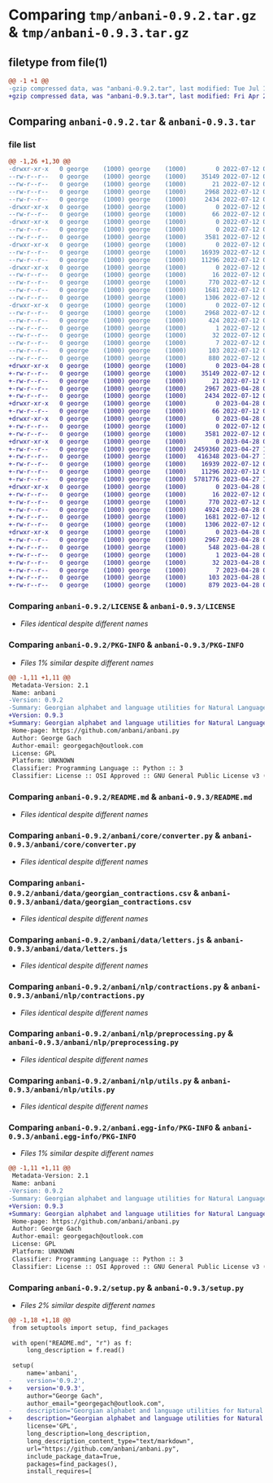 # Comparing `tmp/anbani-0.9.2.tar.gz` & `tmp/anbani-0.9.3.tar.gz`

## filetype from file(1)

```diff
@@ -1 +1 @@
-gzip compressed data, was "anbani-0.9.2.tar", last modified: Tue Jul 12 06:39:26 2022, max compression
+gzip compressed data, was "anbani-0.9.3.tar", last modified: Fri Apr 28 05:18:19 2023, max compression
```

## Comparing `anbani-0.9.2.tar` & `anbani-0.9.3.tar`

### file list

```diff
@@ -1,26 +1,30 @@
-drwxr-xr-x   0 george    (1000) george    (1000)        0 2022-07-12 06:39:26.240837 anbani-0.9.2/
--rw-r--r--   0 george    (1000) george    (1000)    35149 2022-07-12 06:28:39.000000 anbani-0.9.2/LICENSE
--rw-r--r--   0 george    (1000) george    (1000)       21 2022-07-12 06:28:39.000000 anbani-0.9.2/MANIFEST.in
--rw-r--r--   0 george    (1000) george    (1000)     2968 2022-07-12 06:39:26.240837 anbani-0.9.2/PKG-INFO
--rw-r--r--   0 george    (1000) george    (1000)     2434 2022-07-12 06:28:39.000000 anbani-0.9.2/README.md
-drwxr-xr-x   0 george    (1000) george    (1000)        0 2022-07-12 06:39:26.214836 anbani-0.9.2/anbani/
--rw-r--r--   0 george    (1000) george    (1000)       66 2022-07-12 06:28:39.000000 anbani-0.9.2/anbani/__init__.py
-drwxr-xr-x   0 george    (1000) george    (1000)        0 2022-07-12 06:39:26.232837 anbani-0.9.2/anbani/core/
--rw-r--r--   0 george    (1000) george    (1000)        0 2022-07-12 06:28:39.000000 anbani-0.9.2/anbani/core/__init__.py
--rw-r--r--   0 george    (1000) george    (1000)     3581 2022-07-12 06:35:34.000000 anbani-0.9.2/anbani/core/converter.py
-drwxr-xr-x   0 george    (1000) george    (1000)        0 2022-07-12 06:39:26.236837 anbani-0.9.2/anbani/data/
--rw-r--r--   0 george    (1000) george    (1000)    16939 2022-07-12 06:28:39.000000 anbani-0.9.2/anbani/data/georgian_contractions.csv
--rw-r--r--   0 george    (1000) george    (1000)    11296 2022-07-12 06:28:39.000000 anbani-0.9.2/anbani/data/letters.js
-drwxr-xr-x   0 george    (1000) george    (1000)        0 2022-07-12 06:39:26.240837 anbani-0.9.2/anbani/nlp/
--rw-r--r--   0 george    (1000) george    (1000)       16 2022-07-12 06:28:39.000000 anbani-0.9.2/anbani/nlp/__init__.py
--rw-r--r--   0 george    (1000) george    (1000)      770 2022-07-12 06:28:39.000000 anbani-0.9.2/anbani/nlp/contractions.py
--rw-r--r--   0 george    (1000) george    (1000)     1681 2022-07-12 06:28:39.000000 anbani-0.9.2/anbani/nlp/preprocessing.py
--rw-r--r--   0 george    (1000) george    (1000)     1306 2022-07-12 06:28:39.000000 anbani-0.9.2/anbani/nlp/utils.py
-drwxr-xr-x   0 george    (1000) george    (1000)        0 2022-07-12 06:39:26.227837 anbani-0.9.2/anbani.egg-info/
--rw-r--r--   0 george    (1000) george    (1000)     2968 2022-07-12 06:39:25.000000 anbani-0.9.2/anbani.egg-info/PKG-INFO
--rw-r--r--   0 george    (1000) george    (1000)      424 2022-07-12 06:39:26.000000 anbani-0.9.2/anbani.egg-info/SOURCES.txt
--rw-r--r--   0 george    (1000) george    (1000)        1 2022-07-12 06:39:25.000000 anbani-0.9.2/anbani.egg-info/dependency_links.txt
--rw-r--r--   0 george    (1000) george    (1000)       32 2022-07-12 06:39:25.000000 anbani-0.9.2/anbani.egg-info/requires.txt
--rw-r--r--   0 george    (1000) george    (1000)        7 2022-07-12 06:39:25.000000 anbani-0.9.2/anbani.egg-info/top_level.txt
--rw-r--r--   0 george    (1000) george    (1000)      103 2022-07-12 06:39:26.241837 anbani-0.9.2/setup.cfg
--rw-r--r--   0 george    (1000) george    (1000)      880 2022-07-12 06:37:39.000000 anbani-0.9.2/setup.py
+drwxr-xr-x   0 george    (1000) george    (1000)        0 2023-04-28 05:18:19.566458 anbani-0.9.3/
+-rw-r--r--   0 george    (1000) george    (1000)    35149 2022-07-12 06:28:39.000000 anbani-0.9.3/LICENSE
+-rw-r--r--   0 george    (1000) george    (1000)       21 2022-07-12 06:28:39.000000 anbani-0.9.3/MANIFEST.in
+-rw-r--r--   0 george    (1000) george    (1000)     2967 2023-04-28 05:18:19.566458 anbani-0.9.3/PKG-INFO
+-rw-r--r--   0 george    (1000) george    (1000)     2434 2022-07-12 06:28:39.000000 anbani-0.9.3/README.md
+drwxr-xr-x   0 george    (1000) george    (1000)        0 2023-04-28 05:18:19.552457 anbani-0.9.3/anbani/
+-rw-r--r--   0 george    (1000) george    (1000)       66 2022-07-12 06:28:39.000000 anbani-0.9.3/anbani/__init__.py
+drwxr-xr-x   0 george    (1000) george    (1000)        0 2023-04-28 05:18:19.553457 anbani-0.9.3/anbani/core/
+-rw-r--r--   0 george    (1000) george    (1000)        0 2022-07-12 06:28:39.000000 anbani-0.9.3/anbani/core/__init__.py
+-rw-r--r--   0 george    (1000) george    (1000)     3581 2022-07-12 06:35:34.000000 anbani-0.9.3/anbani/core/converter.py
+drwxr-xr-x   0 george    (1000) george    (1000)        0 2023-04-28 05:18:19.558458 anbani-0.9.3/anbani/data/
+-rw-r--r--   0 george    (1000) george    (1000)  2459360 2023-04-27 13:32:54.000000 anbani-0.9.3/anbani/data/ambigram_nc1_len10.csv
+-rw-r--r--   0 george    (1000) george    (1000)   416348 2023-04-27 13:32:54.000000 anbani-0.9.3/anbani/data/ambigram_nc5_len7.csv
+-rw-r--r--   0 george    (1000) george    (1000)    16939 2022-07-12 06:28:39.000000 anbani-0.9.3/anbani/data/georgian_contractions.csv
+-rw-r--r--   0 george    (1000) george    (1000)    11296 2022-07-12 06:28:39.000000 anbani-0.9.3/anbani/data/letters.js
+-rw-r--r--   0 george    (1000) george    (1000)  5781776 2023-04-27 13:33:08.000000 anbani-0.9.3/anbani/data/wordlist.csv
+drwxr-xr-x   0 george    (1000) george    (1000)        0 2023-04-28 05:18:19.566458 anbani-0.9.3/anbani/nlp/
+-rw-r--r--   0 george    (1000) george    (1000)       16 2022-07-12 06:28:39.000000 anbani-0.9.3/anbani/nlp/__init__.py
+-rw-r--r--   0 george    (1000) george    (1000)      770 2022-07-12 06:28:39.000000 anbani-0.9.3/anbani/nlp/contractions.py
+-rw-r--r--   0 george    (1000) george    (1000)     4924 2023-04-28 04:44:57.000000 anbani-0.9.3/anbani/nlp/georgianisation.py
+-rw-r--r--   0 george    (1000) george    (1000)     1681 2022-07-12 06:28:39.000000 anbani-0.9.3/anbani/nlp/preprocessing.py
+-rw-r--r--   0 george    (1000) george    (1000)     1306 2022-07-12 06:28:39.000000 anbani-0.9.3/anbani/nlp/utils.py
+drwxr-xr-x   0 george    (1000) george    (1000)        0 2023-04-28 05:18:19.552457 anbani-0.9.3/anbani.egg-info/
+-rw-r--r--   0 george    (1000) george    (1000)     2967 2023-04-28 05:18:18.000000 anbani-0.9.3/anbani.egg-info/PKG-INFO
+-rw-r--r--   0 george    (1000) george    (1000)      548 2023-04-28 05:18:19.000000 anbani-0.9.3/anbani.egg-info/SOURCES.txt
+-rw-r--r--   0 george    (1000) george    (1000)        1 2023-04-28 05:18:18.000000 anbani-0.9.3/anbani.egg-info/dependency_links.txt
+-rw-r--r--   0 george    (1000) george    (1000)       32 2023-04-28 05:18:19.000000 anbani-0.9.3/anbani.egg-info/requires.txt
+-rw-r--r--   0 george    (1000) george    (1000)        7 2023-04-28 05:18:19.000000 anbani-0.9.3/anbani.egg-info/top_level.txt
+-rw-r--r--   0 george    (1000) george    (1000)      103 2023-04-28 05:18:19.567458 anbani-0.9.3/setup.cfg
+-rw-r--r--   0 george    (1000) george    (1000)      879 2023-04-28 05:17:54.000000 anbani-0.9.3/setup.py
```

### Comparing `anbani-0.9.2/LICENSE` & `anbani-0.9.3/LICENSE`

 * *Files identical despite different names*

### Comparing `anbani-0.9.2/PKG-INFO` & `anbani-0.9.3/PKG-INFO`

 * *Files 1% similar despite different names*

```diff
@@ -1,11 +1,11 @@
 Metadata-Version: 2.1
 Name: anbani
-Version: 0.9.2
-Summary: Georgian alphabet and language utilities for Natural Language Processing, script conversion  and more.
+Version: 0.9.3
+Summary: Georgian alphabet and language utilities for Natural Language Processing, script conversion and more.
 Home-page: https://github.com/anbani/anbani.py
 Author: George Gach
 Author-email: georgegach@outlook.com
 License: GPL
 Platform: UNKNOWN
 Classifier: Programming Language :: Python :: 3
 Classifier: License :: OSI Approved :: GNU General Public License v3 (GPLv3)
```

### Comparing `anbani-0.9.2/README.md` & `anbani-0.9.3/README.md`

 * *Files identical despite different names*

### Comparing `anbani-0.9.2/anbani/core/converter.py` & `anbani-0.9.3/anbani/core/converter.py`

 * *Files identical despite different names*

### Comparing `anbani-0.9.2/anbani/data/georgian_contractions.csv` & `anbani-0.9.3/anbani/data/georgian_contractions.csv`

 * *Files identical despite different names*

### Comparing `anbani-0.9.2/anbani/data/letters.js` & `anbani-0.9.3/anbani/data/letters.js`

 * *Files identical despite different names*

### Comparing `anbani-0.9.2/anbani/nlp/contractions.py` & `anbani-0.9.3/anbani/nlp/contractions.py`

 * *Files identical despite different names*

### Comparing `anbani-0.9.2/anbani/nlp/preprocessing.py` & `anbani-0.9.3/anbani/nlp/preprocessing.py`

 * *Files identical despite different names*

### Comparing `anbani-0.9.2/anbani/nlp/utils.py` & `anbani-0.9.3/anbani/nlp/utils.py`

 * *Files identical despite different names*

### Comparing `anbani-0.9.2/anbani.egg-info/PKG-INFO` & `anbani-0.9.3/anbani.egg-info/PKG-INFO`

 * *Files 1% similar despite different names*

```diff
@@ -1,11 +1,11 @@
 Metadata-Version: 2.1
 Name: anbani
-Version: 0.9.2
-Summary: Georgian alphabet and language utilities for Natural Language Processing, script conversion  and more.
+Version: 0.9.3
+Summary: Georgian alphabet and language utilities for Natural Language Processing, script conversion and more.
 Home-page: https://github.com/anbani/anbani.py
 Author: George Gach
 Author-email: georgegach@outlook.com
 License: GPL
 Platform: UNKNOWN
 Classifier: Programming Language :: Python :: 3
 Classifier: License :: OSI Approved :: GNU General Public License v3 (GPLv3)
```

### Comparing `anbani-0.9.2/setup.py` & `anbani-0.9.3/setup.py`

 * *Files 2% similar despite different names*

```diff
@@ -1,18 +1,18 @@
 from setuptools import setup, find_packages
 
 with open("README.md", "r") as f:
     long_description = f.read()
 
 setup(
     name='anbani',
-    version='0.9.2',
+    version='0.9.3',
     author="George Gach",
     author_email="georgegach@outlook.com",
-    description="Georgian alphabet and language utilities for Natural Language Processing, script conversion  and more.",
+    description="Georgian alphabet and language utilities for Natural Language Processing, script conversion and more.",
     license='GPL',
     long_description=long_description,
     long_description_content_type="text/markdown",
     url="https://github.com/anbani/anbani.py",
     include_package_data=True,
     packages=find_packages(),
     install_requires=[
```


